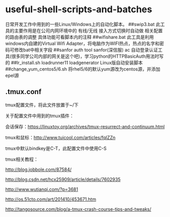 # useful-shell-scripts-and-batches
日常开发工作中用到的一些Linux/Windows上的自动化脚本。
##swip3.bat
此工具的主要作用是在公司内网环境中的 有线/无线 接入方式切换时自动做 相关配置的路由表的调整
具体功能可看脚本内的注释
##wifishare.bat
此工具是利用windows内自建的Virtual Wifi Adapter，将电脑作为WIFI热点，热点的名字和密码可修改bat中相关字段
##sanfor auth tool
sanfor(深信服) ac 自动登录认证工具(很多同学公司内部的网关是这个吧)，学习python的HTTPBasicAuth用法时写的
##lr_install.sh
loadrunner11 loadgenerator Linux版自动安装脚本
##change_yum_centos5/6.sh
将rhel5/6的默认yum源改为centos源，并添加epel源

## .tmux.conf
tmux配置文件，将此文件放置于~/下

关于配置文件中用到的tmux插件：

会话保存：https://linuxtoy.org/archives/tmux-resurrect-and-continuum.html

tmux和鼠标：http://www.tuicool.com/articles/fqIZZn

tmux中默认bindkey是C-T，此配置文件中使用C-S

tmux相关教程：

http://blog.jobbole.com/87584/

http://blog.csdn.net/hcx25909/article/details/7602935

http://www.wutianqi.com/?p=3681

http://os.51cto.com/art/201410/453671.htm

http://tangosource.com/blog/a-tmux-crash-course-tips-and-tweaks/


